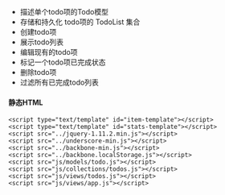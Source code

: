 - 描述单个todo项的Todo模型
- 存储和持久化 todo项的 TodoList 集合
- 创建todo项
- 展示todo列表
- 编辑现有的todo项
- 标记一个todo项已完成状态
- 删除todo项
- 过滤所有已完成todo列表

#### 静态HTML

	<script type="text/template" id="item-template"></script>
	<script type="text/template" id="stats-template"></script>
	<script src="../jquery-1.11.2.min.js"></script>	
	<script src="../underscore-min.js"></script>
	<script src="../backbone-min.js"></script>
	<script src="../backbone.localStorage.js"></script>
	<script src="js/models/todo.js"></script>
	<script src="js/collections/todos.js"></script>
	<script src="js/views/todos.js"></script>
	<script src="js/views/app.js"></script>